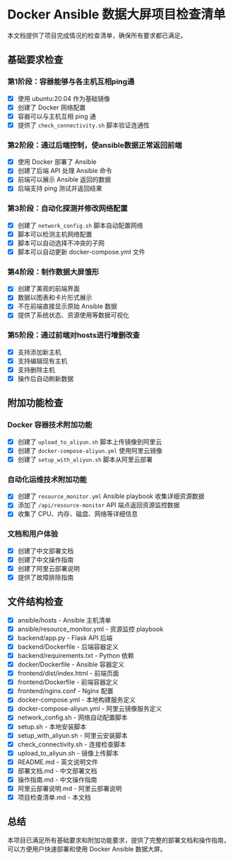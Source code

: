 # Docker Ansible 数据大屏项目检查清单

本文档提供了项目完成情况的检查清单，确保所有要求都已满足。

## 基础要求检查

### 第1阶段：容器能够与各主机互相ping通

- [x] 使用 ubuntu:20.04 作为基础镜像
- [x] 创建了 Docker 网络配置
- [x] 容器可以与主机互相 ping 通
- [x] 提供了 `check_connectivity.sh` 脚本验证连通性

### 第2阶段：通过后端控制，使ansible数据正常返回前端

- [x] 使用 Docker 部署了 Ansible
- [x] 创建了后端 API 处理 Ansible 命令
- [x] 前端可以展示 Ansible 返回的数据
- [x] 后端支持 ping 测试并返回结果

### 第3阶段：自动化探测并修改网络配置

- [x] 创建了 `network_config.sh` 脚本自动配置网络
- [x] 脚本可以检测主机网络配置
- [x] 脚本可以自动选择不冲突的子网
- [x] 脚本可以自动更新 docker-compose.yml 文件

### 第4阶段：制作数据大屏雏形

- [x] 创建了美观的前端界面
- [x] 数据以图表和卡片形式展示
- [x] 不在前端直接显示原始 Ansible 数据
- [x] 提供了系统状态、资源使用等数据可视化

### 第5阶段：通过前端对hosts进行增删改查

- [x] 支持添加新主机
- [x] 支持编辑现有主机
- [x] 支持删除主机
- [x] 操作后自动刷新数据

## 附加功能检查

### Docker 容器技术附加功能

- [x] 创建了 `upload_to_aliyun.sh` 脚本上传镜像到阿里云
- [x] 创建了 `docker-compose-aliyun.yml` 使用阿里云镜像
- [x] 创建了 `setup_with_aliyun.sh` 脚本从阿里云部署

### 自动化运维技术附加功能

- [x] 创建了 `resource_monitor.yml` Ansible playbook 收集详细资源数据
- [x] 添加了 `/api/resource-monitor` API 端点返回资源监控数据
- [x] 收集了 CPU、内存、磁盘、网络等详细信息

### 文档和用户体验

- [x] 创建了中文部署文档
- [x] 创建了中文操作指南
- [x] 创建了阿里云部署说明
- [x] 提供了故障排除指南

## 文件结构检查

- [x] ansible/hosts - Ansible 主机清单
- [x] ansible/resource_monitor.yml - 资源监控 playbook
- [x] backend/app.py - Flask API 后端
- [x] backend/Dockerfile - 后端容器定义
- [x] backend/requirements.txt - Python 依赖
- [x] docker/Dockerfile - Ansible 容器定义
- [x] frontend/dist/index.html - 前端页面
- [x] frontend/Dockerfile - 前端容器定义
- [x] frontend/nginx.conf - Nginx 配置
- [x] docker-compose.yml - 本地构建服务定义
- [x] docker-compose-aliyun.yml - 阿里云镜像服务定义
- [x] network_config.sh - 网络自动配置脚本
- [x] setup.sh - 本地安装脚本
- [x] setup_with_aliyun.sh - 阿里云安装脚本
- [x] check_connectivity.sh - 连接检查脚本
- [x] upload_to_aliyun.sh - 镜像上传脚本
- [x] README.md - 英文说明文件
- [x] 部署文档.md - 中文部署文档
- [x] 操作指南.md - 中文操作指南
- [x] 阿里云部署说明.md - 阿里云部署说明
- [x] 项目检查清单.md - 本文档

## 总结

本项目已满足所有基础要求和附加功能要求，提供了完整的部署文档和操作指南，可以方便用户快速部署和使用 Docker Ansible 数据大屏。 